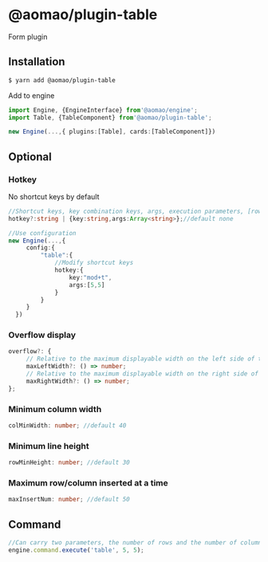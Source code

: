 # @aomao/plugin-table

Form plugin

## Installation

```bash
$ yarn add @aomao/plugin-table
```

Add to engine

```ts
import Engine, {EngineInterface} from'@aomao/engine';
import Table, {TableComponent} from'@aomao/plugin-table';

new Engine(...,{ plugins:[Table], cards:[TableComponent]})
```

## Optional

### Hotkey

No shortcut keys by default

```ts
//Shortcut keys, key combination keys, args, execution parameters, [rows?: string, cols?: string] Number of rows: default 3 rows, number of columns: default 3 columns
hotkey?:string | {key:string,args:Array<string>};//default none

//Use configuration
new Engine(...,{
     config:{
         "table":{
             //Modify shortcut keys
             hotkey:{
                 key:"mod+t",
                 args:[5,5]
             }
         }
     }
  })
```

### Overflow display

```ts
overflow?: {
     // Relative to the maximum displayable width on the left side of the editor
     maxLeftWidth?: () => number;
     // Relative to the maximum displayable width on the right side of the editor
     maxRightWidth?: () => number;
};
```

### Minimum column width

```ts
colMinWidth: number; //default 40
```

### Minimum line height

```ts
rowMinHeight: number; //default 30
```

### Maximum row/column inserted at a time

```ts
maxInsertNum: number; //default 50
```

## Command

```ts
//Can carry two parameters, the number of rows and the number of columns, all are optional
engine.command.execute('table', 5, 5);
```
